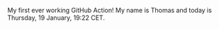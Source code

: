 My first ever working GitHub Action!
My name is Thomas and today is Thursday, 19 January, 19:22 CET. 
